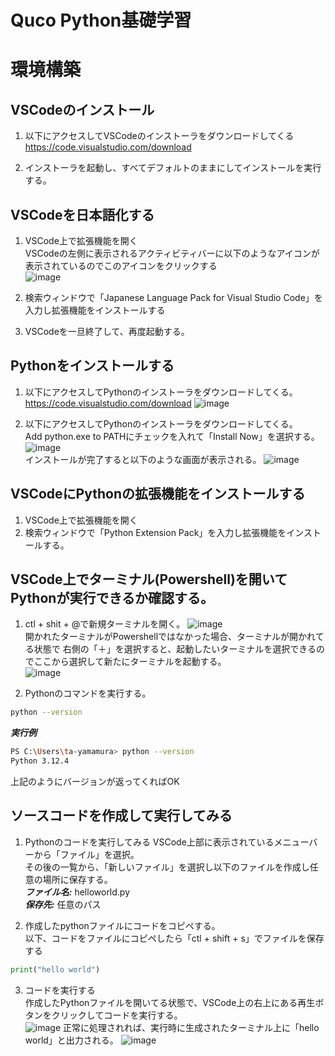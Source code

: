 # Quco Python基礎学習

# 環境構築

## VSCodeのインストール
1. 以下にアクセスしてVSCodeのインストーラをダウンロードしてくる<br>
https://code.visualstudio.com/download

1. インストーラを起動し、すべてデフォルトのままにしてインストールを実行する。

## VSCodeを日本語化する
1. VSCode上で拡張機能を開く<br>
VSCodeの左側に表示されるアクティビティバーに以下のようなアイコンが表示されているのでこのアイコンをクリックする  <br>
![image](https://github.com/user-attachments/assets/00568bf0-8283-4905-aea0-c59e7bbb73cd)

3. 検索ウィンドウで「Japanese Language Pack for Visual Studio Code」を入力し拡張機能をインストールする
4. VSCodeを一旦終了して、再度起動する。

## Pythonをインストールする
1. 以下にアクセスしてPythonのインストーラをダウンロードしてくる。
https://code.visualstudio.com/download
![image](https://github.com/user-attachments/assets/e877431b-121f-4ad4-8fbf-de8e8dc167b8)

1. 以下にアクセスしてPythonのインストーラをダウンロードしてくる。<br>
Add python.exe to PATHにチェックを入れて「Install Now」を選択する。<br>
![image](https://github.com/user-attachments/assets/51b7f9d1-c592-4047-9f5f-6abaffdc7adc)<br>
インストールが完了すると以下のような画面が表示される。
![image](https://github.com/user-attachments/assets/d3e1f6e1-671e-443b-895c-5425c91f93b7)

## VSCodeにPythonの拡張機能をインストールする
1. VSCode上で拡張機能を開く
2. 検索ウィンドウで「Python Extension Pack」を入力し拡張機能をインストールする。

## VSCode上でターミナル(Powershell)を開いてPythonが実行できるか確認する。
1. ctl + shit + @で新規ターミナルを開く。
![image](https://github.com/user-attachments/assets/7abbd839-3945-4929-b6ad-6c7fab906dff)<br>
開かれたターミナルがPowershellではなかった場合、ターミナルが開かれてる状態で
右側の「＋」を選択すると、起動したいターミナルを選択できるのでここから選択して新たにターミナルを起動する。<br>
![image](https://github.com/user-attachments/assets/76a7ea2e-7ea7-46ef-ab2a-4e528d34f686)

2. Pythonのコマンドを実行する。
```bash
python --version
```
***実行例***
```bash
PS C:\Users\ta-yamamura> python --version
Python 3.12.4
```
上記のようにバージョンが返ってくればOK

## ソースコードを作成して実行してみる
1. Pythonのコードを実行してみる
VSCode上部に表示されているメニューバーから「ファイル」を選択。<br>
その後の一覧から、「新しいファイル」を選択し以下のファイルを作成し任意の場所に保存する。<br>
***ファイル名:*** helloworld.py<br>
***保存先:*** 任意のパス<br>

2. 作成したpythonファイルにコードをコピペする。<br>
以下、コードをファイルにコピペしたら「ctl + shift + s」でファイルを保存する<br>
```helloworld.py
print("hello world")
```
3. コードを実行する<br>
作成したPythonファイルを開いてる状態で、VSCode上の右上にある再生ボタンをクリックしてコードを実行する。<br>
![image](https://github.com/user-attachments/assets/e5641659-d91c-469c-9614-040549af8503)
正常に処理されれば、実行時に生成されたターミナル上に「hello world」と出力される。
![image](https://github.com/user-attachments/assets/8defb749-1796-47e8-9ba3-73c549ee5aef)

